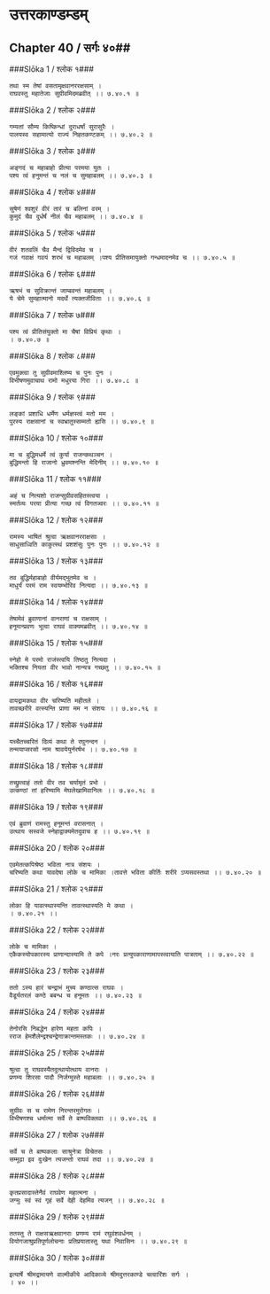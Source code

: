 उत्तरकाण्डम्डम्
===============================


## Chapter 40  / सर्गः ४०##


###Slōka 1 / श्लोक १###


    तथा स्म तेषां वसतामृक्षवानररक्षसाम् ।
    राघवस्तु महातेजाः सुग्रीवमिदमब्रवीत् ।। ७.४०.१ ॥


###Slōka 2 / श्लोक २###


    गम्यतां सौम्य किष्किन्धां दुराधर्षां सुरासुरैः ।
    पालयस्व सहामात्यो राज्यं निहतकण्टकम् ।। ७.४०.२ ॥


###Slōka 3 / श्लोक ३###


    अङ्गदं च महाबाहो प्रीत्या परमया युतः ।
    पश्य त्वं हनुमन्तं च नलं च सुमहाबलम् ।। ७.४०.३ ॥


###Slōka 4 / श्लोक ४###


    सुषेणं श्वशुरं वीरं तारं च बलिनां वरम् ।
    कुमुदं चैव दुर्धर्षं नीलं चैव महाबलम् ।। ७.४०.४ ॥


###Slōka 5 / श्लोक ५###


    वीरं शतवलिं चैव मैन्दं द्विविदमेव च ।
    गजं गवाक्षं गवयं शरभं च महाबलम् ।पश्य प्रीतिसमायुक्तो गन्धमादनमेव च ।। ७.४०.५ ॥


###Slōka 6 / श्लोक ६###


    ऋषभं च सुविक्रान्तं जाम्बवन्तं महाबलम् ।
    ये चेमे सुमहात्मानो मदर्थे त्यक्तजीविताः ।। ७.४०.६ ॥


###Slōka 7 / श्लोक ७###


    पश्य त्वं प्रीतिसंयुक्तो मा चैषां विप्रियं कृथाः ।
    । ७.४०.७ ॥


###Slōka 8 / श्लोक ८###


    एवमुक्त्वा तु सुग्रीवमाश्लिष्य च पुनः पुनः ।
    विभीषणमुवाचाथ रामो मधुरया गिरा ।। ७.४०.८ ॥


###Slōka 9 / श्लोक ९###


    लङ्कां प्रशाधि धर्मेण धर्मज्ञस्त्वं मतो मम ।
    पुरस्य राक्षसानां च स्वभ्रातुस्सम्मतो ह्यसि ।। ७.४०.९ ॥


###Slōka 10 / श्लोक १०###


    मा च बुद्धिमधर्मे त्वं कुर्या राजन्कथञ्चन ।
    बुद्धिमन्तो हि राजानो ध्रुवमश्नन्ति मेदिनीम् ।। ७.४०.१० ॥


###Slōka 11 / श्लोक ११###


    अहं च नित्यशो राजन्सुग्रीवसहितस्त्वया ।
    स्मर्तव्यः परया प्रीत्या गच्छ त्वं विगतज्वरः ।। ७.४०.११ ॥


###Slōka 12 / श्लोक १२###


    रामस्य भाषितं श्रुत्वा ऋक्षवानरराक्षसाः ।
    साधुसाध्विति काकुत्स्थं प्रशशंसुः पुनः पुनः ।। ७.४०.१२ ॥


###Slōka 13 / श्लोक १३###


    तव बुद्धिर्महाबाहो वीर्यमद्भुतमेव च ।
    माधुर्यं परमं राम स्वयम्भोरिव नित्यदा ।। ७.४०.१३ ॥


###Slōka 14 / श्लोक १४###


    तेषामेवं ब्रुवाणानां वानराणां च राक्षसाम् ।
    हनूमान्प्रवणः भूत्वा राघवं वाक्यमब्रवीत् ।। ७.४०.१४ ॥


###Slōka 15 / श्लोक १५###


    स्नेहो मे परमो राजंस्त्वयि तिष्ठतु नित्यदा ।
    भक्तिश्च नियता वीर भावो नान्यत्र गच्छतु ।। ७.४०.१५ ॥


###Slōka 16 / श्लोक १६###


    वायद्रामकथा वीर चरिष्यति महीतले ।
    तावच्छरीरे वत्स्यन्ति प्राणा मम न संशयः ।। ७.४०.१६ ॥


###Slōka 17 / श्लोक १७###


    यच्चैतच्चरितं दिव्यं कथा ते रघुनन्दन ।
    तन्मयाप्सरसो नाम श्रावयेयुर्नरर्षभ ।। ७.४०.१७ ॥


###Slōka 18 / श्लोक १८###


    तच्छ्रुत्वाहं ततो वीर तव चर्यामृतं प्रभो ।
    उत्कण्ठां तां हरिष्यामि मेघलेखामिवानिलः ।। ७.४०.१८ ॥


###Slōka 19 / श्लोक १९###


    एवं ब्रुवाणं रामस्तु हनूमन्तं वरासनात् ।
    उत्थाय सस्वजे स्नेहाद्वाक्यमेतदुवाच ह ।। ७.४०.१९ ॥


###Slōka 20 / श्लोक २०###


    एवमेतत्कपिश्रेष्ठ भविता नात्र संशयः ।
    चरिष्यति कथा यावदेषा लोके च मामिका ।तावत्ते भविता कीर्तिः शरीरे ऽप्यसवस्तथा ।। ७.४०.२० ॥


###Slōka 21 / श्लोक २१###


    लोका हि यावत्स्थास्यन्ति तावत्स्थास्यति मे कथा ।
    । ७.४०.२१ ।।


###Slōka 22 / श्लोक २२###


    लोके च मामिका ।
    एकैकस्योपकारस्य प्राणान्दास्यामि ते कपे ।नरः प्रत्युपकाराणामापस्त्वायाति पात्रताम् ।। ७.४०.२२ ॥


###Slōka 23 / श्लोक २३###


    ततो ऽस्य हारं चन्द्राभं मुच्य कण्ठात्स राघवः ।
    वैडूर्यतरलं कण्ठे बबन्ध च हनूमतः ।। ७.४०.२३ ॥


###Slōka 24 / श्लोक २४###


    तेनोरसि निबद्धेन हारेण महता कपिः ।
    रराज हेमशैलेन्द्रश्चन्द्रेणाक्रान्तमस्तकः ।। ७.४०.२४ ॥


###Slōka 25 / श्लोक २५###


    श्रुत्वा तु राघवस्यैतदुत्थायोत्थाय वानराः ।
    प्रणम्य शिरसा पादौ निर्जग्मुस्ते महाबलाः ।। ७.४०.२५ ॥


###Slōka 26 / श्लोक २६###


    सुग्रीवः स च रामेण निरन्तरमुरोगतः ।
    विभीषणश्च धर्मात्मा सर्वे ते बाष्पविक्लवाः ।। ७.४०.२६ ॥


###Slōka 27 / श्लोक २७###


    सर्वे च ते बाष्पकलाः साश्रुनेत्रा विचेतसः ।
    सम्मूढा इव दुःखेन त्यजन्तो राघवं तदा ।। ७.४०.२७ ॥


###Slōka 28 / श्लोक २८###


    कृतप्रसादास्तेनैवं राघवेण महात्मना ।
    जग्मुः स्वं स्वं गृहं सर्वे देही देहमिव त्यजन् ।। ७.४०.२८ ॥


###Slōka 29 / श्लोक २९###


    ततस्तु ते राक्षसऋक्षवानराः प्रणम्य रामं रघुवंशवर्धनम् ।
    वियोगजाश्रुप्रतिपूर्णलोचनाः प्रतिप्रयातास्तु यथा निवासिनः ।। ७.४०.२९ ॥


###Slōka 30 / श्लोक ३०###


    इत्यार्षे श्रीमद्रामायणे वाल्मीकीये आदिकाव्ये श्रीमदुत्तरकाण्डे चत्वारिंशः सर्गः ।
    । ४० ।।


